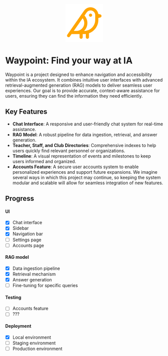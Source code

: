 <div align="center">
    <img src="public/bird.svg" alt="Bird Logo">
</div>

# Waypoint: Find your way at IA

Waypoint is a project designed to enhance navigation and accessibility within the IA ecosystem. It combines intuitive user interfaces with advanced retrieval-augmented generation (RAG) models to deliver seamless user experiences. Our goal is to provide accurate, context-aware assistance for users, ensuring they can find the information they need efficiently.

## Key Features
- **Chat Interface**: A responsive and user-friendly chat system for real-time assistance.
- **RAG Model**: A robust pipeline for data ingestion, retrieval, and answer generation.
- **Teacher, Staff, and Club Directories**: Comprehensive indexes to help users quickly find relevant personnel or organizations.
- **Timeline**: A visual representation of events and milestones to keep users informed and organized.
- **Accounts Feature**: A secure user accounts system to enable personalized experiences and support future expansions. We imagine several ways in which this project may continue, so keeping the system modular and scalable will allow for seamless integration of new features.

## Progress

#### UI
- [x] Chat interface
- [x] Sidebar
- [x] Navigation bar
- [ ] Settings page
- [ ] Accounts page

#### RAG model
- [x] Data ingestion pipeline
- [x] Retrieval mechanism
- [x] Answer generation
- [ ] Fine-tuning for specific queries

#### Testing
- [ ] Accounts feature
- [ ] ???

#### Deployment
- [x] Local environment
- [ ] Staging environment
- [ ] Production environment
